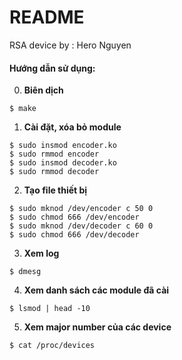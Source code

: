 # README
RSA device by : Hero Nguyen

#### Hướng dẫn sử dụng:
0. **Biên dịch**
```
$ make

```

1. **Cài đặt, xóa bỏ module**
```
$ sudo insmod encoder.ko
$ sudo rmmod encoder
$ sudo insmod decoder.ko
$ sudo rmmod decoder
```

2. **Tạo file thiết bị**
```
$ sudo mknod /dev/encoder c 50 0
$ sudo chmod 666 /dev/encoder
$ sudo mknod /dev/decoder c 60 0
$ sudo chmod 666 /dev/decoder
```

3. **Xem log**
```
$ dmesg
```
4. **Xem danh sách các module đã cài**
```
$ lsmod | head -10

```
5. **Xem major number của các device**
```
$ cat /proc/devices
```